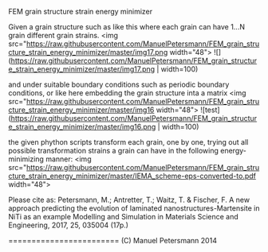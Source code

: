 FEM grain structure strain energy minimizer

Given a grain structure such as like this where each grain can have 1...N grain different grain strains.
<img src="https://raw.githubusercontent.com/ManuelPetersmann/FEM_grain_structure_strain_energy_minimizer/master/img17.png width="48">
![](https://raw.githubusercontent.com/ManuelPetersmann/FEM_grain_structure_strain_energy_minimizer/master/img17.png | width=100)

and under suitable boundary conditions such as periodic boundary conditions, or like here embedding the grain structure inta a matrix
<img src="https://raw.githubusercontent.com/ManuelPetersmann/FEM_grain_structure_strain_energy_minimizer/master/img16 width="48">
![test](https://raw.githubusercontent.com/ManuelPetersmann/FEM_grain_structure_strain_energy_minimizer/master/img16.png | width=100)

the given phython scripts transform each grain, one by one, trying out all possible transformation strains a grain can have in the following energy-minimizing manner:
<img src="https://raw.githubusercontent.com/ManuelPetersmann/FEM_grain_structure_strain_energy_minimizer/master/IEMA_scheme-eps-converted-to.pdf width="48">

Please cite as:
Petersmann, M.; Antretter, T.; Waitz, T. & Fischer, F. 
A new approach predicting the evolution of laminated nanostructures-Martensite in NiTi as an example
Modelling and Simulation in Materials Science and Engineering, 2017, 25, 035004 (17p.)

========================
(C) Manuel Petersmann 2014
